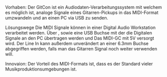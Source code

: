 Vorhaben:
Der GitCon ist ein Audiodaten-Verarbeitungssystem mit welchem es möglich ist,
analoge Signale eines Gitarren-Pickups in das MIDI-Format umzwandeln und an einen PC via USB zu senden.

Lösungswege
Die MIDI Signale können in einer Digital Audio Workstation verarbeitet werden. Über , sowie eine USB Buchse mit der die Digitalen Signale an den PC übertragen werden und Das MIDI-GC mit 5V versorgt wird. Der Line In kann außerdem unverändert an einer 6.3mm Buchse abgegriffen werden, falls man das Gitarren Signal noch weiter verwenden will.

Innovaion:
 Der Vorteil des MIDI-Formats ist, dass es der Standard vieler Musikproduktionsumgebungen ist. 
